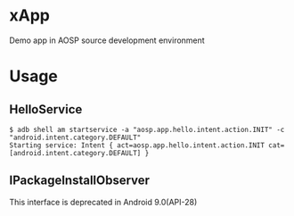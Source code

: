 # xApp
Demo app in AOSP source development environment

# Usage
## HelloService
```
$ adb shell am startservice -a "aosp.app.hello.intent.action.INIT" -c "android.intent.category.DEFAULT"
Starting service: Intent { act=aosp.app.hello.intent.action.INIT cat=[android.intent.category.DEFAULT] }
```

## IPackageInstallObserver
This interface is deprecated in Android 9.0(API-28)
